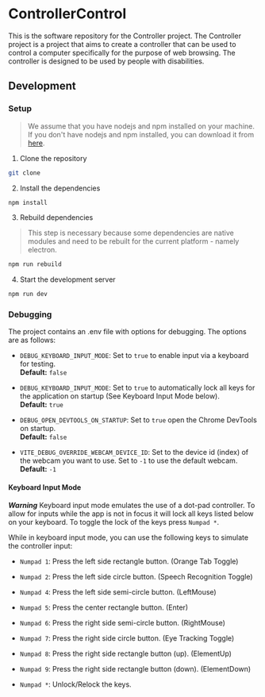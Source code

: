 # ControllerControl

This is the software repository for the Controller project. The Controller project is a project that aims to create a controller that can be used to control a computer specifically for the purpose of web browsing. The controller is designed to be used by people with disabilities.

## Development

### Setup

> We assume that you have nodejs and npm installed on your machine.
> If you don't have nodejs and npm installed, you can download it from [here](https://nodejs.org/en/download/).

1. Clone the repository

```bash
git clone 
```

2. Install the dependencies

```bash
npm install
```

3. Rebuild dependencies

> This step is necessary because some dependencies are native modules and need to be rebuilt for the current platform - namely electron.

```bash
npm run rebuild
```

4. Start the development server

```bash
npm run dev
```

### Debugging

The project contains an .env file with options for debugging. The options are as follows:

- `DEBUG_KEYBOARD_INPUT_MODE`: Set to `true` to enable input via a keyboard for testing.<br>
**Default:** `false`

- `DEBUG_KEYBOARD_INPUT_MODE`: Set to `true` to automatically lock all keys for the application on startup (See Keyboard Input Mode below).<br>
**Default:** `true`

- `DEBUG_OPEN_DEVTOOLS_ON_STARTUP`: Set to `true` open the Chrome DevTools on startup.<br>
**Default:** `false`

- `VITE_DEBUG_OVERRIDE_WEBCAM_DEVICE_ID`: Set to the device id (index) of the webcam you want to use. Set to `-1` to use the default webcam.<br>
**Default:** `-1`

#### Keyboard Input Mode

***Warning***
Keyboard input mode emulates the use of a dot-pad controller. To allow for inputs while the app is not in focus it will lock all keys listed below on your keyboard. To toggle the lock of the keys press `Numpad *`.

While in keyboard input mode, you can use the following keys to simulate the controller input:

- `Numpad 1`: Press the left side rectangle button. (Orange Tab Toggle)
- `Numpad 2`: Press the left side circle button. (Speech Recognition Toggle)
- `Numpad 4`: Press the left side semi-circle button. (LeftMouse)
- `Numpad 5`: Press the center rectangle button. (Enter)
- `Numpad 6`: Press the right side semi-circle button. (RightMouse)
- `Numpad 7`: Press the right side circle button. (Eye Tracking Toggle)
- `Numpad 8`: Press the right side rectangle button (up). (ElementUp)
- `Numpad 9`: Press the right side rectangle button (down). (ElementDown)

- `Numpad *`: Unlock/Relock the keys.
